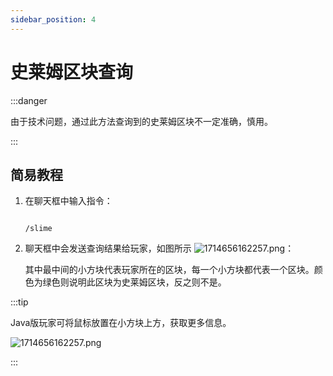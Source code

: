 ```yaml
---
sidebar_position: 4
---
```


# 史莱姆区块查询

:::danger

由于技术问题，通过此方法查询到的史莱姆区块不一定准确，慎用。

:::

## 简易教程

1. 在聊天框中输入指令：

   ```code

   /slime

   ```

2. 聊天框中会发送查询结果给玩家，如图所示
   ![1714656162257.png](https://img2.imgtp.com/2024/05/02/hqGjqmye.png)：

   其中最中间的小方块代表玩家所在的区块，每一个小方块都代表一个区块。颜色为绿色则说明此区块为史莱姆区块，反之则不是。

:::tip

Java版玩家可将鼠标放置在小方块上方，获取更多信息。

![1714656162257.png](https://img2.imgtp.com/2024/05/02/hqGjqmye.png)

:::